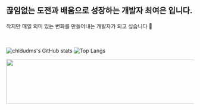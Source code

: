 ### 
<div align="center">




<div align="left"> 
  
  ## 끊임없는 도전과 배움으로 성장하는 개발자 최여은 입니다.
  
  <div> 
  작지만 매일 의미 있는 변화를 만들어내는 개발자가 되고 싶습니다 🌱</div>
  <br>

</div>
  
<br>

<div align="left"> 
  
![chldudms's GitHub stats](https://github-readme-stats.vercel.app/api?username=chldudms&show_icons=true&theme=transparent)
![Top Langs](https://github-readme-stats.vercel.app/api/top-langs/?username=chldudms&layout=compact&hide=c%23)



<a href="https://github-readme-stats.vercel.app/api/top-langs/?chldudms={chldudms}&theme=blue-green"/></a>


<a href="https://www.gitanimals.org/en_US?utm_medium=image&utm_source=chldudms&utm_content=line">
  
  <img
    src="https://render.gitanimals.org/lines/chldudms?pet-id=704926638858432178"
    width="600"
    height="120"
  />
</a>
  


</div>
